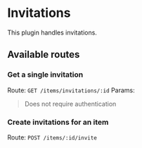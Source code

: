 # Invitations

This plugin handles invitations.

## Available routes

### Get a single invitation

Route: `GET /items/invitations/:id` 
Params: 
> Does not require authentication

### Create invitations for an item

Route: `POST /items/:id/invite`
